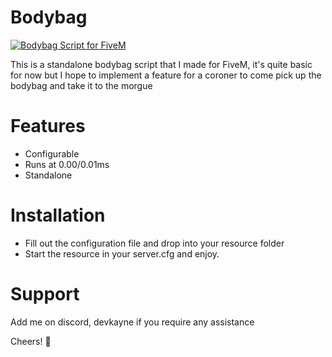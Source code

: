 # Bodybag 
[![Bodybag Script for FiveM](https://youtu.be/QSaue2GBnYQ)](https://youtu.be/QSaue2GBnYQ)

This is a standalone bodybag script that I made for FiveM, it's quite basic for now but I hope to implement a feature for a coroner to come pick up the bodybag and take it to the morgue

# Features
- Configurable
- Runs at 0.00/0.01ms
- Standalone

# Installation
- Fill out the configuration file and drop into your resource folder
- Start the resource in your server.cfg and enjoy.

# Support
Add me on discord, devkayne if you require any assistance

Cheers! 🍻
